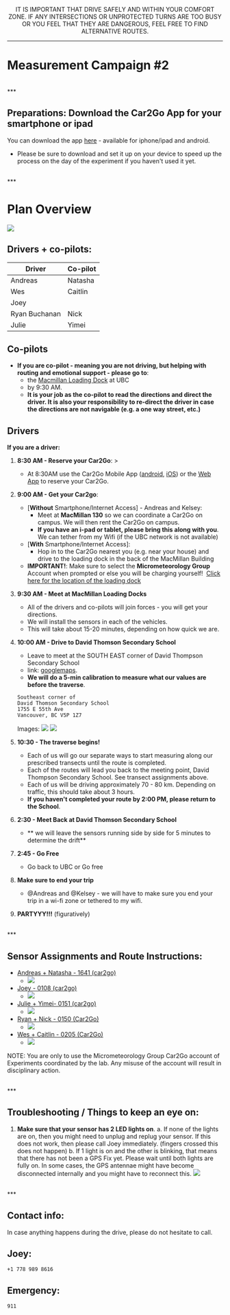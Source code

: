 <CENTER>
IT IS IMPORTANT THAT DRIVE SAFELY AND WITHIN YOUR COMFORT ZONE. IF ANY INTERSECTIONS OR UNPROTECTED TURNS ARE TOO BUSY OR YOU FEEL THAT THEY ARE DANGEROUS, FEEL FREE TO FIND ALTERNATIVE ROUTES.
</CENTER>

***


# Measurement Campaign #2

 
<br>
*** 
<br>

## Preparations: Download the Car2Go App for your smartphone or ipad

You can download the app [here](https://www.car2go.com/en/austin/car2go-apps/) - available for iphone/ipad and android.

* Please be sure to download and set it up on your device to speed up the process on the day of the experiment if you haven't used it yet.

 
<br>
*** 
<br>

# Plan Overview

![](img/diagram.png)

## Drivers + co-pilots:

| Driver  | Co-pilot |
|---------|----------|
| Andreas | Natasha      |
| Wes     | Caitlin    |
| Joey    |   |
|Ryan Buchanan  | Nick     |
| Julie   | Yimei  |



## Co-pilots
* **If you are co-pilot - meaning you are not driving, but helping with routing and emotional support - please go to**:
	* the [Macmillan Loading Dock](https://www.google.ca/maps/place/49%C2%B015'40.9%22N+123%C2%B015'05.2%22W/@49.2613654,-123.2523162,324m/data=!3m2!1e3!4b1!4m2!3m1!1s0x0:0x0?hl=en) at UBC 
	* by 9:30 AM.
	* **It is your job as the co-pilot to read the directions and direct the driver. It is also your responsibility to re-direct the driver in case the directions are not navigable (e.g. a one way street, etc.)**


## Drivers
**If you are a driver:**

1. **8:30 AM - Reserve your Car2Go**: > 
	* At 8:30AM use the Car2Go Mobile App ([android](https://play.google.com/store/apps/details?id=com.car2go&hl=en), [iOS](https://itunes.apple.com/ca/app/car2go/id514921710?mt=8)) or the [Web App](https://www.car2go.com/en/vancouver/) to reserve your Car2Go. 
	

2. **9:00 AM - Get your Car2go**: 
	* [**Without** Smartphone/Internet Access] - Andreas and Kelsey:
		* Meet at **MacMillan 130** so we can coordinate a Car2Go on campus. We will then rent the Car2Go on campus. 
		* **If you have an i-pad or tablet, please bring this along with you**. We can tether from my Wifi (if the UBC network is not available)
	* [**With** Smartphone/Internet Access]:
		* Hop in to the Car2Go nearest you (e.g. near your house) and drive to the loading dock in the back of the MacMillan Building
	* **IMPORTANT!**: Make sure to select the **Micrometeorology Group** Account when prompted or else you will be charging yourself! 
	![]()
	[Click here for the location of the loading dock](https://www.google.ca/maps/place/49%C2%B015'40.9%22N+123%C2%B015'05.2%22W/@49.2613654,-123.2523162,324m/data=!3m2!1e3!4b1!4m2!3m1!1s0x0:0x0?hl=en)
	
3. **9:30 AM - Meet at MacMillan Loading Docks**
	* All of the drivers and co-pilots will join forces - you will get your directions.
	* We will install the sensors in each of the vehicles.
	* This will take about 15-20 minutes, depending on how quick we are.


4. **10:00 AM - Drive to David Thomson Secondary School** 
	* Leave to meet at the SOUTH EAST corner of David Thompson Secondary School
	* link: [googlemaps](https://www.google.ca/maps/place/David+Thompson+Secondary+School/@49.220862,-123.07058,15z/data=!4m2!3m1!1s0x0:0xc8367ae140cc277b). 
	* **We will do a 5-min calibration to measure what our values are before the traverse**.

	```
	Southeast corner of
	David Thomson Secondary School
	1755 E 55th Ave
	Vancouver, BC V5P 1Z7
	```

	Images:
	![](img/meet1.png)
	![](img/meet2.png)
	


5. **10:30 - The traverse begins!**  
	* Each of us will go our separate ways to start measuring along our prescribed transects until the route is completed. 
	* Each of the routes will lead you back to the meeting point, David Thompson Secondary School. See transect assignments above. 
	* Each of us will be driving approximately 70 - 80 km. Depending on traffic, this should take about 3 hours. 
	* **If you haven't completed your route by 2:00 PM, please return to the School**.
 
6. **2:30 - Meet Back at David Thomson Secondary School**
 	* ** we will leave the sensors running side by side for 5 minutes to determine the drift**
 
7. **2:45 - Go Free**
 	* Go back to UBC or Go free
 
8. **Make sure to end your trip**
 
 	* @Andreas and @Kelsey - we will have to make sure you end your trip in a wi-fi zone or tethered to my wifi.
 
9. **PARTYYY!!!** (figuratively)
 
 
 
<br>
*** 
<br>

## Sensor Assignments and Route Instructions:
* [Andreas + Natasha - 1641 (car2go)](routes/route_1641.md)
	* ![](img/1641.png) 	
* [Joey - 0108 (car2go)](routes/route_0108.md)
 	* ![](img/0108.png) 	
* [Julie + Yimei- 0151 (car2go)](routes/route_0151.md)
 	* ![](img/0151.png)
* [Ryan + Nick - 0150 (Car2Go)](routes/route_0150.md)
 	* ![](img/0150.png)
* [Wes + Caitlin - 0205 (Car2Go)](routes/route_0205.md)
 	* ![](img/0205.png)

NOTE: You are only to use the Micrometeorology Group Car2Go account of Experiments coordinated by the lab. Any misuse of the account will result in disciplinary action. 

<br>
*** 
<br>
 
## Troubleshooting / Things to keep an eye on:
1. **Make sure that your sensor has 2 LED lights on**.
	a. 	If none of the lights are on, then you might need to unplug and replug your sensor. If this does not work, then please call Joey immediately. (fingers crossed this does not happen)
	b.  If 1 light is on and the other is blinking, that means that there has not been a GPS Fix yet. Please wait until both lights are fully on. In some cases, the GPS antennae might have become disconnected internally and you might have to reconnect this. 
	![](img/gps.jpg)

<br>
*** 
<br>

## Contact info:
In case anything happens during the drive, please do not hesitate to call.
## Joey: 
	+1 778 989 8616
	
## Emergency:
	911

 	
 	
 
	
